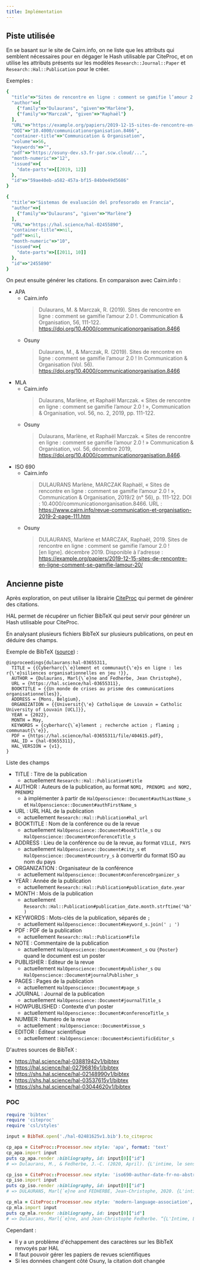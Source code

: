 ```yaml
---
title: Implémentation
---
```



## Piste utilisée

En se basant sur le site de Cairn.info, on ne liste que les attributs qui semblent nécessaires pour en dégager le Hash utilisable par CiteProc, et on utilise les attributs présents sur les modèles `Research::Journal::Paper` et `Research::Hal::Publication` pour le créer.

Exemples :

```ruby
{
  "title"=>"Sites de rencontre en ligne : comment se gamifie l’amour 2.0 !",
  "author"=>[
    {"family"=>"Dulaurans", "given"=>"Marlène"},
    {"family"=>"Marczak", "given"=>"Raphaël"}
  ],
  "URL"=>"https://example.org/papiers/2019-12-15-sites-de-rencontre-en-ligne-comment-se-gamifie-lamour-20/",
  "DOI"=>"10.4000/communicationorganisation.8466",
  "container-title"=>"Communication & Organisation",
  "volume"=>56,
  "keywords"=>"",
  "pdf"=>"https://osuny-dev.s3.fr-par.scw.cloud/...",
  "month-numeric"=>"12",
  "issued"=>{
    "date-parts"=>[[2019, 12]]
  },
  "id"=>"59ae40eb-a582-457a-bf15-84b0e49d5686"
}
```

```ruby
{
  "title"=>"Sistemas de evaluación del profesorado en Francia",
  "author"=>[
    {"family"=>"Dulaurans", "given"=>"Marlène"}
  ],
  "URL"=>"https://hal.science/hal-02455890",
  "container-title"=>nil,
  "pdf"=>nil,
  "month-numeric"=>"10",
  "issued"=>{
    "date-parts"=>[[2011, 10]]
  },
  "id"=>"2455890"
}
```

On peut ensuite générer les citations. En comparaison avec Cairn.info :

- APA
  - Cairn.info
    > Dulaurans, M. & Marczak, R. (2019). Sites de rencontre en ligne : comment se gamifie l’amour 2.0 !. Communication & Organisation, 56, 111-122. https://doi.org/10.4000/communicationorganisation.8466
  - Osuny
    > Dulaurans, M., & Marczak, R. (2019). Sites de rencontre en ligne : comment se gamifie l’amour 2.0 ! In Communication & Organisation (Vol. 56). https://doi.org/10.4000/communicationorganisation.8466
- MLA
  - Cairn.info
    > Dulaurans, Marlène, et Raphaël Marczak. « Sites de rencontre en ligne : comment se gamifie l’amour 2.0 ! », Communication & Organisation, vol. 56, no. 2, 2019, pp. 111-122.
  - Osuny
    > Dulaurans, Marlène, et Raphaël Marczak. « Sites de rencontre en ligne : comment se gamifie l’amour 2.0 ! » Communication & Organisation, vol. 56, décembre 2019, https://doi.org/10.4000/communicationorganisation.8466.
- ISO 690
  - Cairn.info
    > DULAURANS Marlène, MARCZAK Raphaël, « Sites de rencontre en ligne : comment se gamifie l’amour 2.0 ! », Communication & Organisation, 2019/2 (n° 56), p. 111-122. DOI : 10.4000/communicationorganisation.8466. URL : https://www.cairn.info/revue-communication-et-organisation-2019-2-page-111.htm
  - Osuny
    > DULAURANS, Marlène et MARCZAK, Raphaël, 2019. Sites de rencontre en ligne : comment se gamifie l’amour 2.0 ! [en ligne]. décembre 2019. Disponible à l'adresse : https://example.org/papiers/2019-12-15-sites-de-rencontre-en-ligne-comment-se-gamifie-lamour-20/

## Ancienne piste

Après exploration, on peut utiliser la librairie [CiteProc](https://github.com/inukshuk/citeproc-ruby) qui permet de générer des citations.

HAL permet de récupérer un fichier BibTeX qui peut servir pour générer un Hash utilisable pour CiteProc.

En analysant plusieurs fichiers BibTeX sur plusieurs publications, on peut en déduire des champs.

Exemple de BibTeX ([source](https://hal.science/hal-03655311v1/bibtex)) :

```
@inproceedings{dulaurans:hal-03655311,
  TITLE = {{Cyberharc{\`e}lement et communaut{\'e}s en ligne : les r{\'e}siliences organisationnelles en jeu !}},
  AUTHOR = {Dulaurans, Marl{\`e}ne and Fedherbe, Jean Christophe},
  URL = {https://hal.science/hal-03655311},
  BOOKTITLE = {{Un monde de crises au prisme des communications organisationnelles}},
  ADDRESS = {Mons, Belgium},
  ORGANIZATION = {{Universit{\'e} Catholique de Louvain = Catholic University of Louvain [UCL]}},
  YEAR = {2022},
  MONTH = May,
  KEYWORDS = {cyberharc{\`e}lement ; recherche action ; flaming ; communaut{\'e}},
  PDF = {https://hal.science/hal-03655311/file/404615.pdf},
  HAL_ID = {hal-03655311},
  HAL_VERSION = {v1},
}
```

Liste des champs
- TITLE : Titre de la publication
  - actuellement `Research::Hal::Publication#title`
- AUTHOR : Auteurs de la publication, au format `NOM1, PRENOM1 and NOM2, PRENOM2`
  - à implémenter à partir de `HalOpenscience::Document#authLastName_s` et `HalOpenscience::Document#authFirstName_s`
- URL : URL HAL de la publication
  - actuellement `Research::Hal::Publication#hal_url`
- BOOKTITLE : Nom de la conférence ou de la revue
  - actuellement `HalOpenscience::Document#bookTitle_s` ou `HalOpenscience::Document#conferenceTitle_s`
- ADDRESS : Lieu de la conférence ou de la revue, au format `VILLE, PAYS`
  - actuellement `HalOpenscience::Document#city_s` et `HalOpenscience::Document#country_s` à convertir du format ISO au nom du pays
- ORGANIZATION : Organisateur de la conférence
  - actuellement `HalOpenscience::Document#conferenceOrganizer_s`
- YEAR : Année de la publication
  - actuellement `Research::Hal::Publication#publication_date.year`
- MONTH : Mois de la publication
  - actuellement `Research::Hal::Publication#publication_date.month.strftime('%b')`
- KEYWORDS : Mots-clés de la publication, séparés de `;`
  - actuellement `HalOpenscience::Document#keyword_s.join(' ; ')`
- PDF : PDF de la publication
  - actuellement `Research::Hal::Publication#file`
- NOTE : Commentaire de la publication
  - actuellement `HalOpenscience::Document#comment_s` ou `{Poster}` quand le document est un poster
- PUBLISHER : Editeur de la revue
  - actuellement `HalOpenscience::Document#publisher_s` ou `HalOpenscience::Document#journalPublisher_s`
- PAGES : Pages de la publication
  - actuellement `HalOpenscience::Document#page_s`
- JOURNAL : Journal de la publication
  - actuellement `HalOpenscience::Document#journalTitle_s`
- HOWPUBLISHED : Contexte d'un poster
  - actuellement `HalOpenscience::Document#conferenceTitle_s`
- NUMBER : Numéro de la revue
  - actuellement : `HalOpenscience::Document#issue_s`
- EDITOR : Éditeur scientifique
  - actuellement : `HalOpenscience::Document#scientificEditor_s`

D'autres sources de BibTeX :
- https://hal.science/hal-03881942v1/bibtex
- https://hal.science/hal-02796816v1/bibtex
- https://shs.hal.science/hal-02148990v1/bibtex
- https://shs.hal.science/hal-03537615v1/bibtex
- https://shs.hal.science/hal-03044620v1/bibtex

### POC

```ruby
require 'bibtex'
require 'citeproc'
require 'csl/styles'

input = BibTeX.open('./hal-02481625v1.bib').to_citeproc

cp_apa = CiteProc::Processor.new style: 'apa', format: 'text'
cp_apa.import input
puts cp_apa.render :bibliography, id: input[0]["id"]
# => Dulaurans, M., & Fedherbe, J.-C. (2020, April). {L'intime, le sensible et le d{'e}lictueux : Se confronter scientifiquement aux terrains du cyberharc{`e}lement}. {Colloque Le Chercheur.e.s Face Au(x) Terrain(s)}. https://hal.science/hal-02481625

cp_iso = CiteProc::Processor.new style: 'iso690-author-date-fr-no-abstract', format: 'text'
cp_iso.import input
puts cp_iso.render :bibliography, id: input[0]["id"]
# => DULAURANS, Marl{`e}ne and FEDHERBE, Jean-Christophe, 2020. {L'intime, le sensible et le d{'e}lictueux : Se confronter scientifiquement aux terrains du cyberharc{`e}lement}. In : {Colloque Le chercheur.e.s face au(x) terrain(s)} [en ligne]. Rouen, France : {Universit{'e} de Rouen Normandie and (REPORTE A UNE DATE ULTERIEURE)}. April 2020. Disponible à l'adresse : https://hal.science/hal-02481625

cp_mla = CiteProc::Processor.new style: 'modern-language-association', format: 'text'
cp_mla.import input
puts cp_mla.render :bibliography, id: input[0]["id"]
# => Dulaurans, Marl{`e}ne, and Jean-Christophe Fedherbe. “{L'Intime, Le Sensible Et Le d{'e}Lictueux : Se Confronter Scientifiquement Aux Terrains Du Cyberharc{`e}Lement}.” {Colloque Le Chercheur.e.s Face Au(x) Terrain(s)}, {Universit{'e} de Rouen Normandie and (REPORTE A UNE DATE ULTERIEURE)}, 2020, https://hal.science/hal-02481625.
```

Cependant :
- Il y a un problème d'échappement des caractères sur les BibTeX renvoyés par HAL
- Il faut pouvoir gérer les papiers de revues scientifiques
- Si les données changent côté Osuny, la citation doit changée